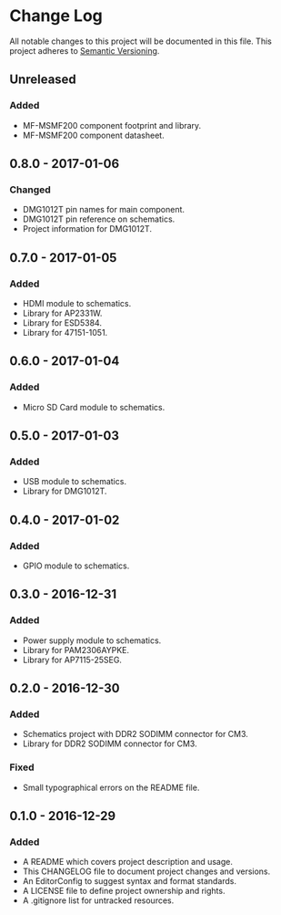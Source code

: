 # Change Log

All notable changes to this project will be documented in this file. This
project adheres to [Semantic Versioning](http://semver.org).

## Unreleased

### Added

  - MF-MSMF200 component footprint and library.
  - MF-MSMF200 component datasheet.

## 0.8.0 - 2017-01-06

### Changed

  - DMG1012T pin names for main component.
  - DMG1012T pin reference on schematics.
  - Project information for DMG1012T.

## 0.7.0 - 2017-01-05

### Added

  - HDMI module to schematics.
  - Library for AP2331W.
  - Library for ESD5384.
  - Library for 47151-1051.

## 0.6.0 - 2017-01-04

### Added

  - Micro SD Card module to schematics.

## 0.5.0 - 2017-01-03

### Added

  - USB module to schematics.
  - Library for DMG1012T.

## 0.4.0 - 2017-01-02

### Added

  - GPIO module to schematics.

## 0.3.0 - 2016-12-31

### Added

  - Power supply module to schematics.
  - Library for PAM2306AYPKE.
  - Library for AP7115-25SEG.

## 0.2.0 - 2016-12-30

### Added

  - Schematics project with DDR2 SODIMM connector for CM3.
  - Library for DDR2 SODIMM connector for CM3.

### Fixed

  - Small typographical errors on the README file.

## 0.1.0 - 2016-12-29

### Added

  - A README which covers project description and usage.
  - This CHANGELOG file to document project changes and versions.
  - An EditorConfig to suggest syntax and format standards.
  - A LICENSE file to define project ownership and rights.
  - A .gitignore list for untracked resources.
